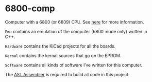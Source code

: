 # 6800-comp

Computer with a 6800 (or 6809) CPU. See [here](https://tholin.dev/6800/) for more information.

`Emu` contains an emulation of the computer (6800 mode only) written in C++.

`Hardware` contains the KiCad projects for all the boards.

`Kernal` contains the kernal sources that go on the EPROM.

`Software` contains all kinds of software I’ve written for this computer.

The [ASL Assembler](https://github.com/Macroassembler-AS/asl-releases) is required to build all code in this project.
